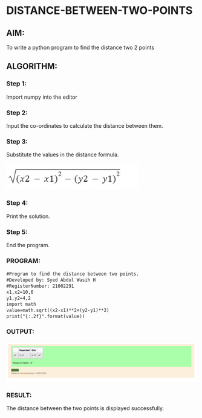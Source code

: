 # DISTANCE-BETWEEN-TWO-POINTS

## AIM:
To write a python program to find the distance two 2 points
## ALGORITHM:

### Step 1: 
Import numpy into the editor
### Step 2: 
Input the co-ordinates to calculate the distance between them.
### Step 3: 
Substitute the values in the distance formula.



![formula](formula.png)
### Step 4: 
Print the solution.
### Step 5: 
End the program.
### PROGRAM:
~~~
#Program to find the distance between two points.
#Developed by: Syed Abdul Wasih H
#RegisterNumber: 21002291
x1,x2=10,6
y1,y2=4,2
import math
value=math.sqrt((x2-x1)**2+(y2-y1)**2)
print("{:.2f}".format(value))

~~~
### OUTPUT:
![output](img.png)

### RESULT:
The distance between the two points is displayed successfully.
